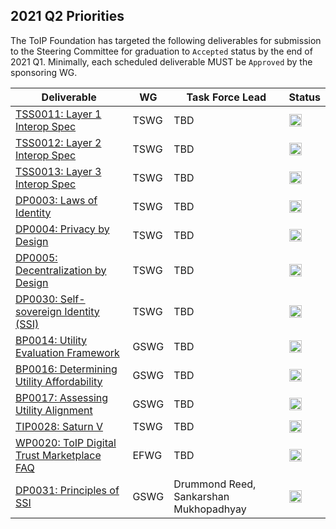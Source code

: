 
## 2021 Q2 Priorities
The ToIP Foundation has targeted the following deliverables for submission to the Steering Committee for graduation to `Accepted` status by the end of 2021 Q1. Minimally, each scheduled deliverable MUST be `Approved` by the sponsoring WG.

| Deliverable | WG | Task Force Lead | Status |
| --- | --- | --- | --- |
| [TSS0011: Layer 1 Interop Spec](github_repo_url) | TSWG | TBD | <img src="https://trustoverip.github.io/deliverables/_images/results/Red_Light_Icon.png" alt="status" width="20" height="20"> |
| [TSS0012: Layer 2 Interop Spec](github_repo_url) | TSWG | TBD | <img src="https://trustoverip.github.io/deliverables/_images/results/Red_Light_Icon.png" alt="status" width="20" height="20"> |
| [TSS0013: Layer 3 Interop Spec](github_repo_url) | TSWG | TBD | <img src="https://trustoverip.github.io/deliverables/_images/results/Red_Light_Icon.png" alt="status" width="20" height="20"> |
| [DP0003: Laws of Identity](https://github.com/trustoverip/deliverables/blob/main/recommendations/DP0003-laws-of-identity/) | TSWG | TBD | <img src="https://trustoverip.github.io/deliverables/_images/results/Red_Light_Icon.png" alt="status" width="20" height="20"> |
[DP0004: Privacy by Design](https://github.com/trustoverip/deliverables/tree/main/recommendations/DP0004-privacy-by-design) | TSWG | TBD | <img src="https://trustoverip.github.io/deliverables/_images/results/Red_Light_Icon.png" alt="status" width="20" height="20"> |
| [DP0005: Decentralization by Design](github_repo_url) | TSWG | TBD | <img src="https://trustoverip.github.io/deliverables/_images/results/Red_Light_Icon.png" alt="status" width="20" height="20"> |
| [DP0030: Self-sovereign Identity (SSI)](github_repo_url) | TSWG | TBD | <img src="https://trustoverip.github.io/deliverables/_images/results/Yellow_Light_Icon.png" alt="status" width="20" height="20"> |
| [BP0014: Utility Evaluation Framework](https://github.com/trustoverip/deliverables/tree/main/recommendations/BP0014-utility-evaluation-framework) | GSWG | TBD | <img src="https://trustoverip.github.io/deliverables/_images/results/Yellow_Light_Icon.png" alt="status" width="20" height="20"> | | [BP0015: Assessing Utility Sustainability](https://github.com/trustoverip/deliverables/tree/main/recommendations/BP0015-assessing-utility-sustainability) | GSWG | TBD | <img src="https://trustoverip.github.io/deliverables/_images/results/Yellow_Light_Icon.png" alt="status" width="20" height="20"> |
| [BP0016: Determining Utility Affordability](https://github.com/trustoverip/deliverables/tree/main/recommendations/BP0016-determining-utility-affordability) | GSWG | TBD | <img src="https://trustoverip.github.io/deliverables/_images/results/Yellow_Light_Icon.png" alt="status" width="20" height="20"> |
| [BP0017: Assessing Utility Alignment](https://github.com/trustoverip/deliverables/tree/main/recommendations/BP0017-assessing-utility-alignment) | GSWG | TBD | <img src="https://trustoverip.github.io/deliverables/_images/results/Yellow_Light_Icon.png" alt="status" width="20" height="20"> |
| [TIP0028: Saturn V](https://github.com/trustoverip/TIP0028-saturn-v) | TSWG | TBD | <img src="https://trustoverip.github.io/deliverables/_images/results/Red_Light_Icon.png" alt="status" width="20" height="20"> |
| [WP0020: ToIP Digital Trust Marketplace FAQ](https://github.com/trustoverip/WP0020-digital-trust-marketplace-faq/) | EFWG | TBD | <img src="https://trustoverip.github.io/deliverables/_images/results/Green_Light_Icon.png" alt="status" width="20" height="20"> |
| [DP0031: Principles of SSI](https://github.com/trustoverip/deliverables/tree/main/recommendations/DP0031-principles-of-ssi) | GSWG | Drummond Reed, Sankarshan Mukhopadhyay | <img src="https://trustoverip.github.io/deliverables/_images/results/Green_Light_Icon.png" alt="status" width="20" height="20"> |
